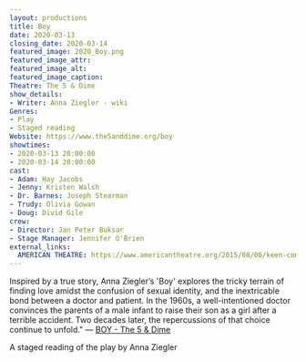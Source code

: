 ```yaml
---
layout: productions
title: Boy
date: 2020-03-13
closing_date: 2020-03-14
featured_image: 2020_Boy.png
featured_image_attr:
featured_image_alt:
featured_image_caption:
Theatre: The 5 & Dime
show_details:
- Writer: Anna Ziegler - wiki
Genres: 
- Play
- Staged reading
Website: https://www.the5anddime.org/boy
showtimes:
- 2020-03-13 20:00:00
- 2020-03-14 20:00:00
cast:
- Adam: Hay Jacobs
- Jenny: Kristen Walsh
- Dr. Barnes: Joseph Stearman
- Trudy: Olivia Gowan
- Doug: Divid Gile
crew:
- Director: Jan Peter Buksar
- Stage Manager: Jennifer O'Brien
external_links:
  AMERICAN THEATRE: https://www.americantheatre.org/2015/08/06/keen-company-to-present-a-world-premiere-kilroy-play/
---
```

Inspired by a true story, Anna Ziegler’s 'Boy' explores the tricky terrain of finding love amidst the confusion of sexual identity, and the inextricable bond between a doctor and patient. In the 1960s, a well-intentioned doctor convinces the parents of a male infant to raise their son as a girl after a terrible accident. Two decades later, the repercussions of that choice continue to unfold." — [BOY - The 5 &amp; Dime](https://www.the5anddime.org/boy)

A staged reading of the play by Anna Ziegler